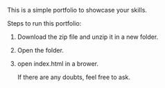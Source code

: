 This is a simple portfolio to showcase your skills.

Steps to run this portfolio:
1. Download the zip file and unzip it in a new folder.
2. Open the folder.
3. open index.html in a brower.

   If there are any doubts, feel free to ask.
